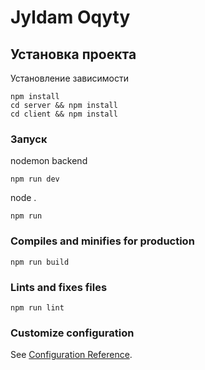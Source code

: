 # Jyldam Oqyty

## Установка проекта

Установление зависимости
```
npm install
cd server && npm install
cd client && npm install
```


### Запуск

nodemon backend
```
npm run dev
```

node . 
```
npm run
```

### Compiles and minifies for production
```
npm run build
```

### Lints and fixes files
```
npm run lint
```

### Customize configuration
See [Configuration Reference](https://cli.vuejs.org/config/).
